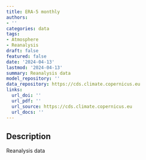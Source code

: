```yaml
---
title: ERA-5 monthly
authors:
- ''
categories: data
tags:
- Atmosphere
- Reanalysis
draft: false
featured: false
date: '2024-04-13'
lastmod: '2024-04-13'
summary: Reanalysis data
model_repository: ''
data_repository: https://cds.climate.copernicus.eu
links:
  url_doi: ''
  url_pdf: ''
  url_source: https://cds.climate.copernicus.eu
  url_docs: ''
---
```


## Description

Reanalysis data

